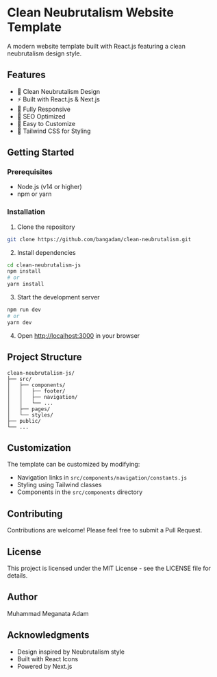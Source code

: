 # Clean Neubrutalism Website Template

A modern website template built with React.js featuring a clean neubrutalism design style.

## Features

- 🎨 Clean Neubrutalism Design
- ⚡ Built with React.js & Next.js
- 📱 Fully Responsive
- 🎯 SEO Optimized
- 🔧 Easy to Customize
- 💨 Tailwind CSS for Styling

## Getting Started

### Prerequisites

- Node.js (v14 or higher)
- npm or yarn

### Installation

1. Clone the repository

```bash
git clone https://github.com/bangadam/clean-neubrutalism.git
```

2. Install dependencies

```bash
cd clean-neubrutalism-js
npm install
# or
yarn install
```

3. Start the development server

```bash
npm run dev
# or
yarn dev
```

4. Open [http://localhost:3000](http://localhost:3000) in your browser

## Project Structure

```
clean-neubrutalism-js/
├── src/
│   ├── components/
│   │   ├── footer/
│   │   ├── navigation/
│   │   └── ...
│   ├── pages/
│   └── styles/
├── public/
└── ...
```

## Customization

The template can be customized by modifying:

- Navigation links in `src/components/navigation/constants.js`
- Styling using Tailwind classes
- Components in the `src/components` directory

## Contributing

Contributions are welcome! Please feel free to submit a Pull Request.

## License

This project is licensed under the MIT License - see the LICENSE file for details.

## Author

Muhammad Meganata Adam

## Acknowledgments

- Design inspired by Neubrutalism style
- Built with React Icons
- Powered by Next.js
